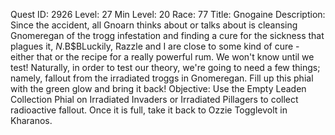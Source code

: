 Quest ID: 2926
Level: 27
Min Level: 20
Race: 77
Title: Gnogaine
Description: Since the accident, all Gnoarn thinks about or talks about is cleansing Gnomeregan of the trogg infestation and finding a cure for the sickness that plagues it, $N.$B$BLuckily, Razzle and I are close to some kind of cure - either that or the recipe for a really powerful rum. We won't know until we test! Naturally, in order to test our theory, we're going to need a few things; namely, fallout from the irradiated troggs in Gnomeregan. Fill up this phial with the green glow and bring it back!
Objective: Use the Empty Leaden Collection Phial on Irradiated Invaders or Irradiated Pillagers to collect radioactive fallout. Once it is full, take it back to Ozzie Togglevolt in Kharanos.
